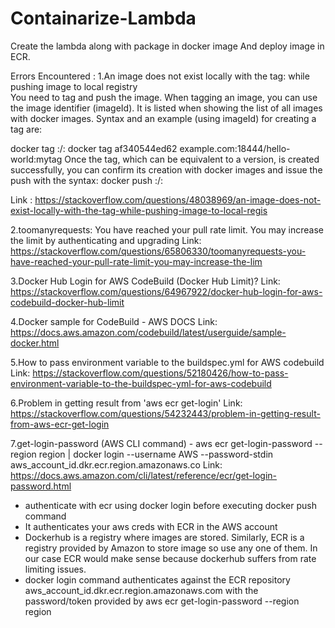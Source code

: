 # Containarize-Lambda
Create the lambda along with package in docker image  And deploy image in ECR.

Errors Encountered :
1.An image does not exist locally with the tag: while pushing image to local registry  
You need to tag and push the image. When tagging an image, you can use the image identifier (imageId). It is listed when showing the list of all images with docker images. Syntax and an example (using imageId) for creating a tag are:

docker tag <imageId or imageName> <hostname>:<repository-port>/<image>:<tag>
docker tag af340544ed62 example.com:18444/hello-world:mytag
Once the tag, which can be equivalent to a version, is created successfully, you can confirm its creation with docker images and issue the push with the syntax:
docker push <hostname>:<repository-port>/<image>:<tag>
  
Link : https://stackoverflow.com/questions/48038969/an-image-does-not-exist-locally-with-the-tag-while-pushing-image-to-local-regis

2.toomanyrequests: You have reached your pull rate limit. You may increase the limit by authenticating and upgrading
Link: https://stackoverflow.com/questions/65806330/toomanyrequests-you-have-reached-your-pull-rate-limit-you-may-increase-the-lim
  
3.Docker Hub Login for AWS CodeBuild (Docker Hub Limit)?
Link: https://stackoverflow.com/questions/64967922/docker-hub-login-for-aws-codebuild-docker-hub-limit
  
4.Docker sample for CodeBuild - AWS DOCS
Link: https://docs.aws.amazon.com/codebuild/latest/userguide/sample-docker.html
  
5.How to pass environment variable to the buildspec.yml for AWS codebuild
Link: https://stackoverflow.com/questions/52180426/how-to-pass-environment-variable-to-the-buildspec-yml-for-aws-codebuild
  
6.Problem in getting result from 'aws ecr get-login'
Link: https://stackoverflow.com/questions/54232443/problem-in-getting-result-from-aws-ecr-get-login
  
7.get-login-password (AWS CLI command) - aws ecr get-login-password --region region | docker login --username AWS --password-stdin aws_account_id.dkr.ecr.region.amazonaws.co
Link: https://docs.aws.amazon.com/cli/latest/reference/ecr/get-login-password.html
- authenticate with ecr using docker login before executing docker push command
- It authenticates your aws creds with ECR in the AWS account
- Dockerhub is a registry where images are stored. Similarly, ECR is a registry provided by Amazon to store image so use any one of them. In our case ECR   would make sense because dockerhub suffers from rate limiting issues.
- docker login command authenticates against the ECR repository aws_account_id.dkr.ecr.region.amazonaws.com with the password/token provided by aws ecr     get-login-password --region region
  

